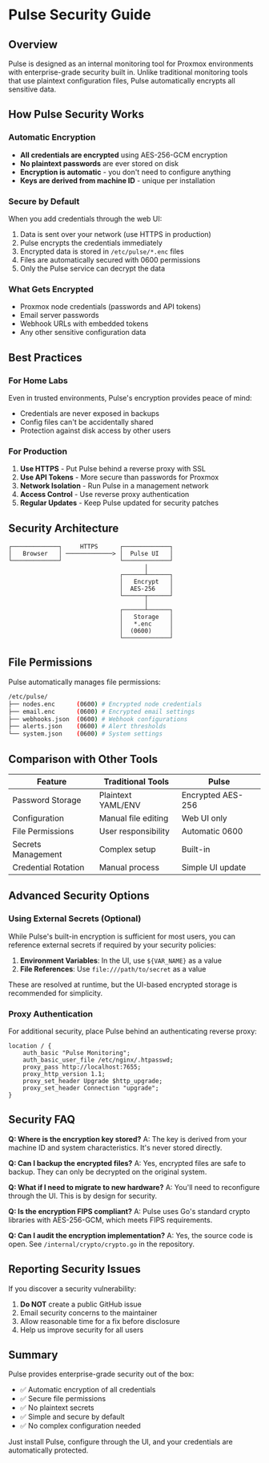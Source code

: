 # Pulse Security Guide

## Overview

Pulse is designed as an internal monitoring tool for Proxmox environments with enterprise-grade security built in. Unlike traditional monitoring tools that use plaintext configuration files, Pulse automatically encrypts all sensitive data.

## How Pulse Security Works

### Automatic Encryption

- **All credentials are encrypted** using AES-256-GCM encryption
- **No plaintext passwords** are ever stored on disk
- **Encryption is automatic** - you don't need to configure anything
- **Keys are derived from machine ID** - unique per installation

### Secure by Default

When you add credentials through the web UI:
1. Data is sent over your network (use HTTPS in production)
2. Pulse encrypts the credentials immediately
3. Encrypted data is stored in `/etc/pulse/*.enc` files
4. Files are automatically secured with 0600 permissions
5. Only the Pulse service can decrypt the data

### What Gets Encrypted

- Proxmox node credentials (passwords and API tokens)
- Email server passwords  
- Webhook URLs with embedded tokens
- Any other sensitive configuration data

## Best Practices

### For Home Labs

Even in trusted environments, Pulse's encryption provides peace of mind:
- Credentials are never exposed in backups
- Config files can't be accidentally shared
- Protection against disk access by other users

### For Production

1. **Use HTTPS** - Put Pulse behind a reverse proxy with SSL
2. **Use API Tokens** - More secure than passwords for Proxmox
3. **Network Isolation** - Run Pulse in a management network
4. **Access Control** - Use reverse proxy authentication
5. **Regular Updates** - Keep Pulse updated for security patches

## Security Architecture

```
┌─────────────┐     HTTPS      ┌─────────────┐
│   Browser   │ ─────────────> │  Pulse UI   │
└─────────────┘                └─────────────┘
                                      │
                               ┌──────┴──────┐
                               │   Encrypt   │
                               │  AES-256    │
                               └──────┬──────┘
                                      │
                               ┌──────┴──────┐
                               │   Storage   │
                               │   *.enc     │
                               │  (0600)     │
                               └─────────────┘
```

## File Permissions

Pulse automatically manages file permissions:

```bash
/etc/pulse/
├── nodes.enc      (0600) # Encrypted node credentials
├── email.enc      (0600) # Encrypted email settings
├── webhooks.json  (0600) # Webhook configurations
├── alerts.json    (0600) # Alert thresholds
└── system.json    (0600) # System settings
```

## Comparison with Other Tools

| Feature | Traditional Tools | Pulse |
|---------|------------------|-------|
| Password Storage | Plaintext YAML/ENV | Encrypted AES-256 |
| Configuration | Manual file editing | Web UI only |
| File Permissions | User responsibility | Automatic 0600 |
| Secrets Management | Complex setup | Built-in |
| Credential Rotation | Manual process | Simple UI update |

## Advanced Security Options

### Using External Secrets (Optional)

While Pulse's built-in encryption is sufficient for most users, you can reference external secrets if required by your security policies:

1. **Environment Variables**: In the UI, use `${VAR_NAME}` as a value
2. **File References**: Use `file:///path/to/secret` as a value

These are resolved at runtime, but the UI-based encrypted storage is recommended for simplicity.

### Proxy Authentication

For additional security, place Pulse behind an authenticating reverse proxy:

```nginx
location / {
    auth_basic "Pulse Monitoring";
    auth_basic_user_file /etc/nginx/.htpasswd;
    proxy_pass http://localhost:7655;
    proxy_http_version 1.1;
    proxy_set_header Upgrade $http_upgrade;
    proxy_set_header Connection "upgrade";
}
```

## Security FAQ

**Q: Where is the encryption key stored?**
A: The key is derived from your machine ID and system characteristics. It's never stored directly.

**Q: Can I backup the encrypted files?**
A: Yes, encrypted files are safe to backup. They can only be decrypted on the original system.

**Q: What if I need to migrate to new hardware?**
A: You'll need to reconfigure through the UI. This is by design for security.

**Q: Is the encryption FIPS compliant?**
A: Pulse uses Go's standard crypto libraries with AES-256-GCM, which meets FIPS requirements.

**Q: Can I audit the encryption implementation?**
A: Yes, the source code is open. See `/internal/crypto/crypto.go` in the repository.

## Reporting Security Issues

If you discover a security vulnerability:

1. **Do NOT** create a public GitHub issue
2. Email security concerns to the maintainer
3. Allow reasonable time for a fix before disclosure
4. Help us improve security for all users

## Summary

Pulse provides enterprise-grade security out of the box:
- ✅ Automatic encryption of all credentials
- ✅ Secure file permissions
- ✅ No plaintext secrets
- ✅ Simple and secure by default
- ✅ No complex configuration needed

Just install Pulse, configure through the UI, and your credentials are automatically protected.